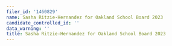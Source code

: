 ```yaml
---
filer_id: '1460829'
name: Sasha Ritzie-Hernandez for Oakland School Board 2023
candidate_controlled_id: ''
data_warning: ''
title: Sasha Ritzie-Hernandez for Oakland School Board 2023
---
```

